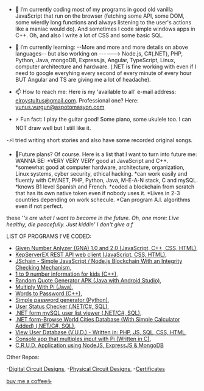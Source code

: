 - 🔭 I’m currently coding most of my programs in good old vanilla JavaScript that run on the browser (fetching some API, some DOM, some wierdly long functions and always listening to the user's actions like a maniac would do). And sometimes I code simple windows apps in C++. Oh, and also  I write a lot of CSS and some basic SQL.
- 🌱 I’m currently learning: --More and more and more details on above languages-- but also working on ------> Node.js, C#(.NET), PHP, Python, Java, mongoDB, Express.js, Angular, TypeScript, Linux, computer architecture and hardware. (.NET is fine working with even if I need to google everyhing every second of every minute of every hour BUT Angular and TS are giving me a lot of headache).

- 📫 How to reach me: Here is my 'available to all' e-mail address: elroystultus@gmail.com. Professional one? Here: yunus.vurgun@aspotomasyon.com

- ⚡ Fun fact: I play the guitar good! Some piano, some ukulele too. I can NOT draw well but I still like it.

-⚡I tried writing short stories and also have some recorded original songs.

- 🔭Future plans? Of course. Here is a list that I want to turn into future me:
WANNA BE:
*VERY VERY VERY good at JavaScript and C++.
*somewhat good at computer hardware, architecture, organization, Linux systems, cyber security, ethical hacking.
*can work easily and fluently with C#/.NET, PHP, Python, Java, M-E-A-N stack, C and mySQL.
*knows B1 level Spanish and French.
*coded a blockchain from scratch that has its own native token even if nobody uses it.
*Lives in 2-3 countries depending on work schecule.
*Can program A.I. algorithms even if not perfect.

these '*'s are what I want to become in the future. Oh, one more: Live healthy, die peacefully. Just kiddin' I don't give a f*


LIST OF PROGRAMS I'VE CODED:

- [Given Number Anlyzer (GNA) 1.0 and 2.0 (JavaScript, C++, CSS, HTML)](https://github.com/yunusemrejr/Given-Number-Anlyzer-GNA-1.0-and-2.0-JavaScript-C-CSS-HTML-),
- [KepServerEX REST API web client (JavaScript, CSS, HTML)](https://github.com/yunusemrejr/KepServerEX-REST-API-web-client),
- [JSchain - Simple JavaScript / Node.js Blockchain With an Integrity Checking Mechanism](https://github.com/yunusemrejr/JSchain---Simple-JavaScript-Node.js-Blockchain-With-an-Integrity-Checking-Mechanism),
- [1 to 9 number information for kids (C++)](https://github.com/yunusemrejr/1-to-9-number-information),
- [Random Quote Generator APK (Java with Android Studio)](https://github.com/yunusemrejr/Random-Quote-Generator-APK),
- [Multiply With Pi (Java)](https://github.com/yunusemrejr/Java-Code-That-Multiplies-Your-Input-With-Pi),
- [Words to Password (C++)](https://github.com/yunusemrejr/Worlds-to-Password-CPP),
- [Simple password generator (Python)](https://github.com/yunusemrejr/Simple-password-generator-Python-),
- [User Status Checker (.NET/C#, SQL)](https://github.com/yunusemrejr/User-Status-Checker),
- [.NET form mySQL user list viewer (.NET/C#, SQL)](https://github.com/yunusemrejr/.NET-form-mySQL-user-list-viewer),
- [.NET form-Browse World Cities Database (With Simple Calculator Added) (.NET/C#, SQL)](https://github.com/yunusemrejr/dotNET-Csharp-BrowseWorldDB),
- [View User Database (V.U.D.) - Written in: PHP, JS, SQL, CSS, HTML](https://github.com/yunusemrejr/VUD-PHP),
- [Console app that multiples input with Pi (Written in C)](https://github.com/yunusemrejr/C-program-that-multiplies-with-Pi),
- [C.R.U.D. Application using NodeJS, ExpressJS & MongoDB](https://github.com/yunusemrejr/CRUD-with-NodeJS-ExpressJS-MongoDB)


Other Repos:

-[Digital Circuit Designs](https://github.com/yunusemrejr/CircuitsWithDigitalWorks),
-[Physical Circuit Designs](https://github.com/yunusemrejr/PhysicalCircuits),
-[Certificates](https://github.com/yunusemrejr/Certificates)


[buy me a coffee☕](https://www.buymeacoffee.com/yunusemrevrgn)
